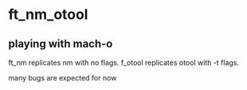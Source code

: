 # ft_nm_otool
## playing with mach-o

ft_nm replicates nm with no flags.
f_otool replicates otool with -t flags.

many bugs are expected for now
